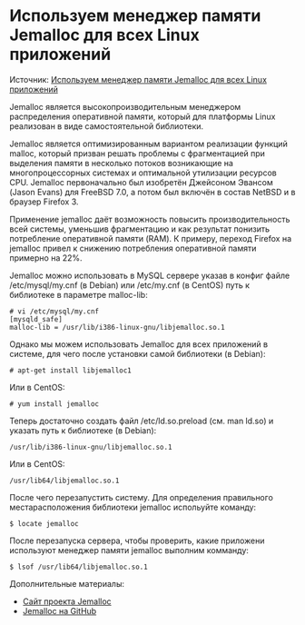 Используем менеджер памяти Jemalloc для всех Linux приложений
=============================================================

Источник: [Используем менеджер памяти Jemalloc для всех Linux приложений](https://remoteshaman.com/unix/common/jemalloc-for-all-app-in-linux)

Jemalloc является высокопроизводительным менеджером распределения оперативной памяти, который для платформы Linux реализован в виде самостоятельной библиотеки.

Jemalloc является оптимизированным вариантом реализации функций malloc, который призван решать проблемы с фрагментацией при выделения памяти в несколько потоков возникающие на многопроцессорных системах и оптимальной утилизации ресурсов CPU. Jemalloc первоначально был изобретён Джейсоном Эвансом (Jason Evans) для FreeBSD 7.0, а потом был включён в состав NetBSD и в браузер Firefox 3.

Применение jemalloc даёт возможность повысить производительность всей системы, уменьшив фрагментацию и как результат понизить потребление оперативной памяти (RAM). К примеру, переход Firefox на jemalloc привел к снижению потребления оперативной памяти примерно на 22%.

Jemalloc можно использовать в MySQL сервере указав в конфиг файле /etc/mysql/my.cnf (в Debian) или /etc/my.cnf (в CentOS) путь к библиотеке в параметре malloc-lib:

    # vi /etc/mysql/my.cnf
    [mysqld_safe]
    malloc-lib = /usr/lib/i386-linux-gnu/libjemalloc.so.1

Однако мы можем использовать Jemalloc для всех приложений в системе, для чего после установки самой библиотеки (в Debian):

    # apt-get install libjemalloc1

Или в CentOS:

    # yum install jemalloc

Теперь достаточно создать файл /etc/ld.so.preload (см. man ld.so) и указать путь к библиотеке (в Debian):

    /usr/lib/i386-linux-gnu/libjemalloc.so.1

Или в CentOS:  

    /usr/lib64/libjemalloc.so.1

После чего перезапустить систему. Для определения правильного местарасположения библиотеки jemalloc испольуйте команду:

    $ locate jemalloc

После перезапуска сервера, чтобы проверить, какие приложени используют менеджер памяти jemalloc выполним комманду:

    $ lsof /usr/lib64/libjemalloc.so.1

Дополнительные материалы:

* [Сайт проекта Jemalloc](http://jemalloc.net/)
* [Jemalloc на GitHub](https://github.com/jemalloc/jemalloc/wiki/Getting-Started)
